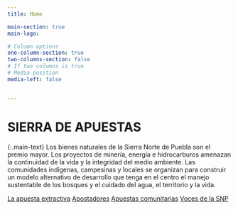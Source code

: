 ```yaml
---
title: Home

main-section: true
main-logo:

# Column options
one-column-section: true
two-columns-section: false
# If two columns is true
# Media position
media-left: false


---
```

# SIERRA DE APUESTAS

{:.main-text}
Los bienes naturales de la Sierra Norte de Puebla son el premio mayor. Los proyectos de minería, energía e hidrocarburos amenazan la continuidad de la vida y la integridad del medio ambiente. Las comunidades indígenas, campesinas y locales se organizan para construir un modelo alternativo de desarrollo que tenga en el centro el manejo sustentable de los bosques y el cuidado del agua, el territorio y la vida.

[La apuesta extractiva](/extractivos/extractivismo-en-la-snp/)
[Apostadores](/extractivos/dueñas-de-la-sierra/)
[Apuestas comunitarias](/extractivos/alternativas-comunitarias/)
[Voces de la SNP](/extractivos/la-defensa-de-la-snp/)


